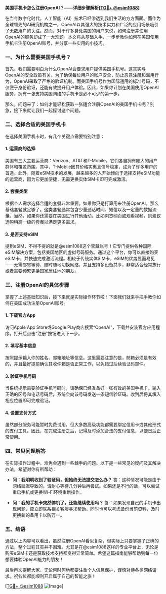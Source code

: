 **美国手机卡怎么注册OpenAI？——详细步骤解析[[TG💪+ @esim1088](https://t.me/s/esim1088)]**

在当今数字化时代，人工智能（AI）技术已经渗透到我们生活的方方面面。而作为全球领先的AI研究机构之一，OpenAI以其强大的技术实力和广泛的应用场景吸引了无数用户的关注。然而，对于许多身处美国的用户来说，如何注册并使用OpenAI的服务却成了一大难题。本文将从基础入手，一步步教你如何在美国使用手机卡注册OpenAI账号，并分享一些实用的小技巧。

### 一、为什么需要美国手机号？

首先，我们需要明白为什么OpenAI会要求用户提供美国手机号。这其实与OpenAI的安全政策有关。为了确保每位用户的账户安全，防止恶意注册和滥用行为，OpenAI采取了严格的验证机制。而美国手机号作为国际通用的标准号码，不仅便于身份验证，还能有效提升用户体验。因此，如果你计划在美国使用OpenAI服务，拥有一张支持美国网络的手机卡是必不可少的第一步。

那么，问题来了：如何才能轻松获取一张适合注册OpenAI的美国手机卡呢？别急，接下来就让我们一起探讨这个问题。

### 二、选择合适的美国手机卡

在选择美国手机卡时，有几个关键点需要特别注意：

#### 1. **运营商的选择**
美国有三大主要运营商：Verizon、AT&T和T-Mobile。它们各自拥有庞大的用户群体和覆盖范围。其中，T-Mobile因其价格实惠且信号稳定，成为了许多用户的首选。此外，随着eSIM技术的发展，越来越多的人开始倾向于选择支持eSIM功能的运营商，因为它更加便捷，无需更换实体SIM卡即可完成激活。

#### 2. **套餐类型**
根据个人需求选择合适的套餐非常重要。如果你只是打算用来注册OpenAI，那么基础套餐就足够了。这类套餐通常包含少量通话时间、短信以及一定量的数据流量。当然，如果你还需要在美国进行其他活动，比如浏览网页或观看视频，则建议选购稍高一级的套餐以满足更多需求。

#### 3. **是否支持eSIM**
提到eSIM，不得不提的就是@esim1088这个宝藏账号！它专门提供各种国际eSIM解决方案，包括美国地区的虚拟号码服务。通过这个平台，你可以直接购买eSIM卡，并快速完成激活流程。相较于传统实体SIM卡，eSIM的优势显而易见——无需邮寄等待、随时随地切换网络，并且支持多设备共享，非常适合经常旅行或者需要频繁更换国家居住地的朋友。

### 三、注册OpenAI的具体步骤

掌握了上述基础知识后，接下来就是实际操作环节啦！下面我们就来手把手教你如何在美国成功注册OpenAI账号。

#### 1. **下载官方App**
访问Apple App Store或Google Play商店搜索“OpenAI”，下载并安装官方应用程序。打开后点击“注册”按钮进入下一步。

#### 2. **填写基本信息**
按照提示输入你的姓名、邮箱地址等信息。这里需要注意的是，邮箱必须是有效的，并且最好提前确认其收件箱是否正常工作，以免错过后续验证码邮件。

#### 3. **验证手机号码**
当系统提示需要验证手机号码时，请确保已经准备好一张有效的美国手机卡。输入正确的区号和电话号码后，系统会向该号码发送一条短信验证码。收到后将其填入相应位置即可完成验证。

#### 4. **设置支付方式**
虽然部分服务可能暂时免费试用，但大多数高级功能都需要绑定信用卡或其他形式的支付工具。因此，在完成注册之后，记得及时添加合法的支付信息，以便日后正常使用。

### 四、常见问题解答

在实际操作过程中，难免会遇到一些棘手的问题。以下是一些常见的疑问及其解决办法，希望对你有所帮助：

- **问：我明明收到了验证码，但始终无法提交怎么办？**
  答：这种情况可能是由于网络延迟导致的，请耐心等待几分钟后再尝试。如果还是不行的话，可以尝试重启手机或更换Wi-Fi环境重新操作。

- **问：我的手机卡突然停机了，还能继续使用吗？**
  答：如果发现自己的手机卡出现问题，应立即联系相关客服寻求帮助。同时也可以考虑备份当前资料，及时更换新的备用卡以防万一。

### 五、结语

通过以上内容可以看出，虽然注册OpenAI看似复杂，但实际上只要掌握了正确的方法，整个过程其实并不困难。尤其是在@esim1088这样的专业平台上，无论是购买eSIM卡还是获取技术支持都变得异常简单。希望这篇指南能够帮助到每一位想要体验OpenAI魅力的朋友！

最后再次提醒大家，无论何时何地都要注重个人信息保护，谨慎对待各类网络请求。祝各位都能顺利开启属于自己的智能之旅！

[[TG💪+ @esim1088](https://t.me/s/esim1088) ![Image](https://i.postimg.cc/4NQfJmqS/Snipaste-2025-05-13-00-14-12.png)]